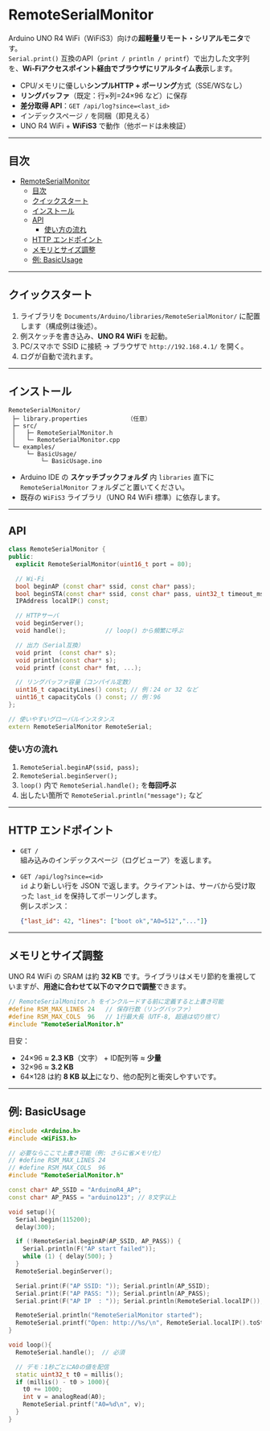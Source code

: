 # RemoteSerialMonitor

Arduino UNO R4 WiFi（WiFiS3）向けの**超軽量リモート・シリアルモニタ**です。  
`Serial.print()` 互換のAPI（`print / println / printf`）で出力した文字列を、**Wi‑Fiアクセスポイント経由でブラウザにリアルタイム表示**します。

- CPU/メモリに優しい**シンプルHTTP + ポーリング**方式（SSE/WSなし）
- **リングバッファ**（既定：行×列=24×96 など）に保存
- **差分取得 API**：`GET /api/log?since=<last_id>`
- インデックスページ `/` を同梱（即見える）
- UNO R4 WiFi + **WiFiS3** で動作（他ボードは未検証）
---

## 目次
- [RemoteSerialMonitor](#remoteserialmonitor)
  - [目次](#目次)
  - [クイックスタート](#クイックスタート)
  - [インストール](#インストール)
  - [API](#api)
    - [使い方の流れ](#使い方の流れ)
  - [HTTP エンドポイント](#http-エンドポイント)
  - [メモリとサイズ調整](#メモリとサイズ調整)
  - [例: BasicUsage](#例-basicusage)

---

## クイックスタート

1. ライブラリを `Documents/Arduino/libraries/RemoteSerialMonitor/` に配置します（構成例は後述）。  
2. 例スケッチを書き込み、**UNO R4 WiFi** を起動。
3. PC/スマホで SSID に接続 → ブラウザで `http://192.168.4.1/` を開く。
4. ログが自動で流れます。

---

## インストール

```
RemoteSerialMonitor/
 ├─ library.properties           （任意）
 ├─ src/
 │   ├─ RemoteSerialMonitor.h
 │   └─ RemoteSerialMonitor.cpp
 └─ examples/
     └─ BasicUsage/
         └─ BasicUsage.ino
```

- Arduino IDE の **スケッチブックフォルダ** 内 `libraries` 直下に `RemoteSerialMonitor` フォルダごと置いてください。
- 既存の `WiFiS3` ライブラリ（UNO R4 WiFi 標準）に依存します。

---

## API

```cpp
class RemoteSerialMonitor {
public:
  explicit RemoteSerialMonitor(uint16_t port = 80);

  // Wi-Fi
  bool beginAP (const char* ssid, const char* pass);
  bool beginSTA(const char* ssid, const char* pass, uint32_t timeout_ms = 15000);
  IPAddress localIP() const;

  // HTTPサーバ
  void beginServer();
  void handle();           // loop() から頻繁に呼ぶ

  // 出力（Serial互換）
  void print  (const char* s);
  void println(const char* s);
  void printf (const char* fmt, ...);

  // リングバッファ容量（コンパイル定数）
  uint16_t capacityLines() const; // 例：24 or 32 など
  uint16_t capacityCols () const; // 例：96
};

// 使いやすいグローバルインスタンス
extern RemoteSerialMonitor RemoteSerial;
```

### 使い方の流れ
1. `RemoteSerial.beginAP(ssid, pass);`
2. `RemoteSerial.beginServer();`
3. `loop()` 内で `RemoteSerial.handle();` を**毎回呼ぶ**
4. 出したい箇所で `RemoteSerial.println("message");` など

---

## HTTP エンドポイント

- `GET /`  
  組み込みのインデックスページ（ログビューア）を返します。

- `GET /api/log?since=<id>`  
  `id` より新しい行を JSON で返します。クライアントは、サーバから受け取った `last_id` を保持してポーリングします。  
  例レスポンス：
  ```json
  {"last_id": 42, "lines": ["boot ok","A0=512","..."]}
  ```

---

## メモリとサイズ調整

UNO R4 WiFi の SRAM は約 **32 KB** です。ライブラリはメモリ節約を重視していますが、**用途に合わせて以下のマクロで調整**できます。

```cpp
// RemoteSerialMonitor.h をインクルードする前に定義すると上書き可能
#define RSM_MAX_LINES 24   // 保存行数（リングバッファ）
#define RSM_MAX_COLS  96   // 1行最大長（UTF-8, 超過は切り捨て）
#include "RemoteSerialMonitor.h"
```

目安：  
- 24×96 ≈ **2.3 KB**（文字） + ID配列等 ≈ **少量**  
- 32×96 ≈ **3.2 KB**  
- 64×128 は約 **8 KB 以上**になり、他の配列と衝突しやすいです。
---

## 例: BasicUsage

```cpp
#include <Arduino.h>
#include <WiFiS3.h>

// 必要ならここで上書き可能（例: さらに省メモリ化）
// #define RSM_MAX_LINES 24
// #define RSM_MAX_COLS  96
#include "RemoteSerialMonitor.h"

const char* AP_SSID = "ArduinoR4_AP";
const char* AP_PASS = "arduino123"; // 8文字以上

void setup(){
  Serial.begin(115200);
  delay(300);

  if (!RemoteSerial.beginAP(AP_SSID, AP_PASS)) {
    Serial.println(F("AP start failed"));
    while (1) { delay(500); }
  }
  RemoteSerial.beginServer();

  Serial.print(F("AP SSID: ")); Serial.println(AP_SSID);
  Serial.print(F("AP PASS: ")); Serial.println(AP_PASS);
  Serial.print(F("AP IP  : ")); Serial.println(RemoteSerial.localIP());

  RemoteSerial.println("RemoteSerialMonitor started");
  RemoteSerial.printf("Open: http://%s/\n", RemoteSerial.localIP().toString().c_str());
}

void loop(){
  RemoteSerial.handle();  // 必須

  // デモ：1秒ごとにA0の値を配信
  static uint32_t t0 = millis();
  if (millis() - t0 > 1000){
    t0 += 1000;
    int v = analogRead(A0);
    RemoteSerial.printf("A0=%d\n", v);
  }
}
```

<!-- ## 設計メモ

- **通信方式**：HTTP/1.1 + 簡易ポーリング（SSE/WSよりRAM使用量が小さく、実装が堅牢）。
- **Content-Length**：
  - HTMLは正確な `Content-Length` を送信（PROGMEM からチャンクコピー）。
  - JSONは **チャンク状にストリーミング**し、`Connection: close` で終端。
- **文字コード**：UTF‑8（1行最大長 `RSM_MAX_COLS`、超過は切り捨て）。
- **CORS**：`Access-Control-Allow-Origin: *` を付与。外部ページからフェッチする用途も可能。
- **セキュリティ**：SoftAP のパスワードは **8文字以上**。公開環境では使わないでください。

--- -->
